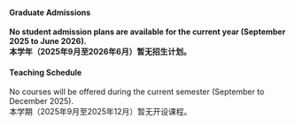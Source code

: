 #### Graduate Admissions

**No student admission plans are available for the current year (September 2025 to June 2026).**  
**本学年（2025年9月至2026年6月）暂无招生计划。**

#### Teaching Schedule

No courses will be offered during the current semester (September to December 2025).\
本学期（2025年9月至2025年12月）暂无开设课程。